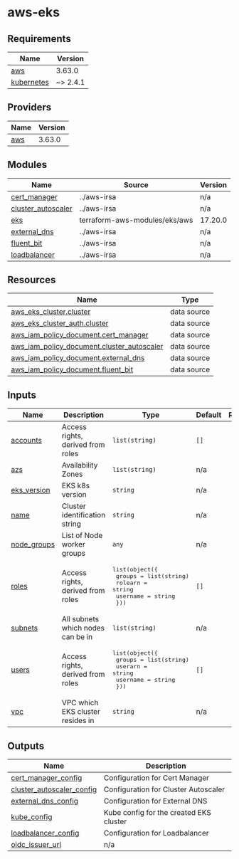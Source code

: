 # aws-eks

<!-- BEGIN_TF_DOCS -->
## Requirements

| Name | Version |
|------|---------|
| <a name="requirement_aws"></a> [aws](#requirement\_aws) | 3.63.0 |
| <a name="requirement_kubernetes"></a> [kubernetes](#requirement\_kubernetes) | ~> 2.4.1 |

## Providers

| Name | Version |
|------|---------|
| <a name="provider_aws"></a> [aws](#provider\_aws) | 3.63.0 |

## Modules

| Name | Source | Version |
|------|--------|---------|
| <a name="module_cert_manager"></a> [cert\_manager](#module\_cert\_manager) | ../aws-irsa | n/a |
| <a name="module_cluster_autoscaler"></a> [cluster\_autoscaler](#module\_cluster\_autoscaler) | ../aws-irsa | n/a |
| <a name="module_eks"></a> [eks](#module\_eks) | terraform-aws-modules/eks/aws | 17.20.0 |
| <a name="module_external_dns"></a> [external\_dns](#module\_external\_dns) | ../aws-irsa | n/a |
| <a name="module_fluent_bit"></a> [fluent\_bit](#module\_fluent\_bit) | ../aws-irsa | n/a |
| <a name="module_loadbalancer"></a> [loadbalancer](#module\_loadbalancer) | ../aws-irsa | n/a |

## Resources

| Name | Type |
|------|------|
| [aws_eks_cluster.cluster](https://registry.terraform.io/providers/hashicorp/aws/3.63.0/docs/data-sources/eks_cluster) | data source |
| [aws_eks_cluster_auth.cluster](https://registry.terraform.io/providers/hashicorp/aws/3.63.0/docs/data-sources/eks_cluster_auth) | data source |
| [aws_iam_policy_document.cert_manager](https://registry.terraform.io/providers/hashicorp/aws/3.63.0/docs/data-sources/iam_policy_document) | data source |
| [aws_iam_policy_document.cluster_autoscaler](https://registry.terraform.io/providers/hashicorp/aws/3.63.0/docs/data-sources/iam_policy_document) | data source |
| [aws_iam_policy_document.external_dns](https://registry.terraform.io/providers/hashicorp/aws/3.63.0/docs/data-sources/iam_policy_document) | data source |
| [aws_iam_policy_document.fluent_bit](https://registry.terraform.io/providers/hashicorp/aws/3.63.0/docs/data-sources/iam_policy_document) | data source |

## Inputs

| Name | Description | Type | Default | Required |
|------|-------------|------|---------|:--------:|
| <a name="input_accounts"></a> [accounts](#input\_accounts) | Access rights, derived from roles | `list(string)` | `[]` | no |
| <a name="input_azs"></a> [azs](#input\_azs) | Availability Zones | `list(string)` | n/a | yes |
| <a name="input_eks_version"></a> [eks\_version](#input\_eks\_version) | EKS k8s version | `string` | n/a | yes |
| <a name="input_name"></a> [name](#input\_name) | Cluster identification string | `string` | n/a | yes |
| <a name="input_node_groups"></a> [node\_groups](#input\_node\_groups) | List of Node worker groups | `any` | n/a | yes |
| <a name="input_roles"></a> [roles](#input\_roles) | Access rights, derived from roles | <pre>list(object({<br>    groups   = list(string)<br>    rolearn  = string<br>    username = string<br>  }))</pre> | `[]` | no |
| <a name="input_subnets"></a> [subnets](#input\_subnets) | All subnets which nodes can be in | `list(string)` | n/a | yes |
| <a name="input_users"></a> [users](#input\_users) | Access rights, derived from roles | <pre>list(object({<br>    groups   = list(string)<br>    userarn  = string<br>    username = string<br>  }))</pre> | `[]` | no |
| <a name="input_vpc"></a> [vpc](#input\_vpc) | VPC which EKS cluster resides in | `string` | n/a | yes |

## Outputs

| Name | Description |
|------|-------------|
| <a name="output_cert_manager_config"></a> [cert\_manager\_config](#output\_cert\_manager\_config) | Configuration for Cert Manager |
| <a name="output_cluster_autoscaler_config"></a> [cluster\_autoscaler\_config](#output\_cluster\_autoscaler\_config) | Configuration for Cluster Autoscaler |
| <a name="output_external_dns_config"></a> [external\_dns\_config](#output\_external\_dns\_config) | Configuration for External DNS |
| <a name="output_kube_config"></a> [kube\_config](#output\_kube\_config) | Kube config for the created EKS cluster |
| <a name="output_loadbalancer_config"></a> [loadbalancer\_config](#output\_loadbalancer\_config) | Configuration for Loadbalancer |
| <a name="output_oidc_issuer_url"></a> [oidc\_issuer\_url](#output\_oidc\_issuer\_url) | n/a |
<!-- END_TF_DOCS -->